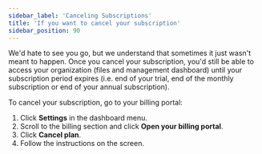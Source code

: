 ```yaml
---
sidebar_label: 'Canceling Subscriptions'
title: 'If you want to cancel your subscription'
sidebar_position: 90
---
```

We'd hate to see you go, but we understand that sometimes it just wasn't meant to happen. Once you cancel your subscription, you'd still be able to access your organization (files and management dashboard) until your subscription period expires (i.e. end of your trial, end of the monthly subscription or end of your annual subscription). 

To cancel your subscription, go to your billing portal:

1. Click **Settings** in the dashboard menu.
2. Scroll to the billing section and click **Open your billing portal**.
3. Click **Cancel plan**.
4. Follow the instructions on the screen.
